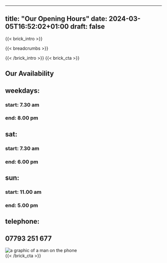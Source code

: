 
---
title: "Our Opening Hours"
date: 2024-03-05T16:52:02+01:00
draft: false
---

{{< brick_intro >}}

{{< breadcrumbs >}}

{{< /brick_intro >}}
{{< brick_cta >}}

## Our Availability 

## weekdays:
 
###    start: 7.30 am                                                                                                                                                               
###    end: 8.00 pm                                                                                                                                                                 
##  sat:                                                                                                                                                                           
###    start: 7.30 am                                                                                                                                                               
###    end: 6.00 pm                                                                                                                                                                 
##  sun:                                                                                                                                                                           
###    start: 11.00 am                                                                                                                                                              
###    end: 5.00 pm    

## telephone:
## 07793 251 677
![a graphic of a man on the phone](/uploads/illustrations/cuate/phone_man.png)  
{{< /brick_cta >}}
